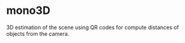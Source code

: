 # mono3D
3D estimation of the scene using QR codes for compute distances of objects from the camera. 
